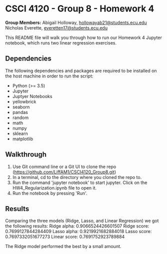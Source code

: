 # CSCI 4120 - Group 8 - Homework 4 
**Group Members:** 
Abigail Holloway, hollowayab21@students.ecu.edu
Nicholas Everette, everetten17@students.ecu.edu

This README file will walk you through how to run our Homework 4 Jupyter notebook, which runs two linear regression exercises.

## Dependencies

The following dependencies and packages are required to be installed on the host machine in order to run the script:
 - Python (>= 3.5)
 - Jupyter
 - Juptyer Notebooks
 - yellowbrick
 - seaborn
 - pandas
 - random
 - math
 - numpy
 - sklearn
 - matplotlib

## Walkthrough

1. Use Git command line or a Git UI to clone the repo (https://github.com/LiffAM1/CSCI4120_Group8.git)
2. In a terminal, cd to the directory where you cloned the repo to.
3. Run the command 'jupyter notebook' to start jupyter. Click on the HW4_Regularization.ipynb file to open it.
4. Run the notebook by pressing 'Run'.

## Results
Comparing the three models (Ridge, Lasso, and Linear Regression) we got the following results:
Ridge alpha: 0.9066524426601507
Ridge score: 0.7699127844284409
Lasso alpha: 0.9219921682884018
Lasso score: 0.7697332051677273
Linear score: 0.7691752923789884

The Ridge model performed the best by a small amount.
